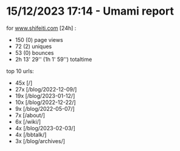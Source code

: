 # 15/12/2023 17:14 - Umami report
for www.shifeiti.com [24h] :

 - 150 (0) page views
 - 72 (2) uniques
 - 53 (0) bounces
 - 2h 13' 29'' (1h 1' 59'') totaltime


top 10 urls:
 - 45x [/]
 - 27x [/blog/2022-12-09/]
 - 19x [/blog/2023-01-12/]
 - 10x [/blog/2022-12-22/]
 - 9x [/blog/2022-05-07/]
 - 7x [/about/]
 - 6x [/wiki/]
 - 4x [/blog/2023-02-03/]
 - 4x [/bbtalk/]
 - 3x [/blog/archives/]


